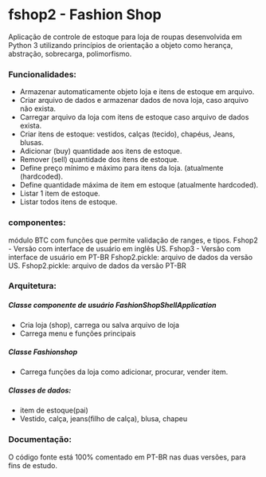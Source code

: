 # fshop2 - Fashion Shop

Aplicação de controle de estoque para loja de roupas desenvolvida em Python 3 utilizando princípios de orientação a objeto
como herança, abstração, sobrecarga, polimorfismo. 

### Funcionalidades:  

- Armazenar automaticamente objeto loja e itens de estoque em arquivo. 
- Criar arquivo de dados e armazenar dados de nova loja, caso arquivo não exista. 
- Carregar arquivo da loja com itens de estoque caso arquivo de dados exista. 
- Criar itens de estoque: vestidos, calças (tecido), chapéus, Jeans, blusas. 
- Adicionar (buy) quantidade aos itens de estoque. 
- Remover (sell) quantidade dos itens de estoque. 
- Define preço mínimo e máximo para itens da loja.  (atualmente (hardcoded).
- Define quantidade máxima de item em estoque (atualmente hardcoded).
- Listar 1 item de estoque.
- Listar todos itens de estoque.

### componentes: 
módulo BTC com funções que permite validação de ranges, e tipos. 
Fshop2 - Versão com interface de usuário em inglês US. 
Fshop3 - Versão com interface de usuário em PT-BR
Fshop2.pickle: arquivo de dados da versão US.
Fshop2.pickle: arquivo de dados da versão PT-BR

### Arquitetura: 

##### Classe componente de usuário FashionShopShellApplication
- Cria loja (shop), carrega ou salva arquivo de loja
- Carrega menu e funções principais

##### Classe Fashionshop
- Carrega funções da loja como adicionar, procurar, vender item.

##### Classes de dados: 
- item de estoque(pai) 
- Vestido, calça, jeans(filho de calça), blusa, chapeu

### Documentação: 
O código fonte está 100% comentado em PT-BR nas duas versões, para fins de estudo. 

